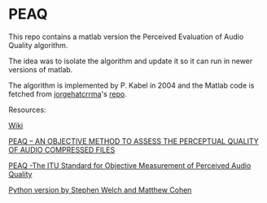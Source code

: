 # PEAQ
This repo contains a matlab version the Perceived Evaluation of Audio Quality algorithm.

The idea was to isolate the algorithm and update it so it can run in newer versions of matlab. 

The algorithm is implemented by P. Kabel in 2004 and the Matlab code is fetched from [jorgehatcrrma](https://github.com/jorgehatccrma)'s [repo](https://github.com/jorgehatccrma/AudioMorphing). 


Resources: 

[Wiki](https://en.wikipedia.org/wiki/PEAQ)

[PEAQ – AN OBJECTIVE METHOD TO ASSESS THE PERCEPTUAL QUALITY OF
AUDIO COMPRESSED FILES](http://ace.ucv.ro/sintes12/SINTES12_2005/SOFTWARE%20ENGINEERING/09.pdf)

[PEAQ -The ITU Standard for Objective Measurement of
Perceived Audio Quality](https://www.ee.columbia.edu/~dpwe/papers/Thiede00-PEAQ.pdf)

[Python version by Stephen Welch and Matthew Cohen](https://github.com/stephencwelch/Perceptual-Coding-In-Python)

